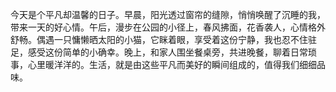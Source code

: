 今天是个平凡却温馨的日子。早晨，阳光透过窗帘的缝隙，悄悄唤醒了沉睡的我，带来一天的好心情。午后，漫步在公园的小径上，春风拂面，花香袭人，心情格外舒畅。偶遇一只慵懒晒太阳的小猫，它眯着眼，享受着这份宁静，我也忍不住驻足，感受这份简单的小确幸。晚上，和家人围坐餐桌旁，共进晚餐，聊着日常琐事，心里暖洋洋的。生活，就是由这些平凡而美好的瞬间组成的，值得我们细细品味。
